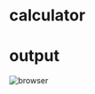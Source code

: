 # calculator
# output
![browser](https://github.com/GaganNahak/calculator/assets/160512461/cb495133-defe-4bb9-b1c4-96427e04e1a5)
